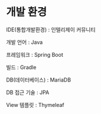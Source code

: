 # 개발 환경

IDE(통합개발환경) : 인텔리제이 커뮤니티

개발 언어 : Java

프레임워크 : Spring Boot

빌드 : Gradle

DB(데이터베이스) : MariaDB

DB 접근 기술 : JPA

View 템플릿 : Thymeleaf
